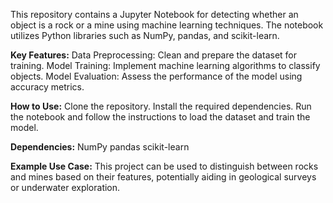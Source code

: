 This repository contains a Jupyter Notebook for detecting whether an object is a rock or a mine using machine learning techniques. The notebook utilizes Python libraries such as NumPy, pandas, and scikit-learn.

**Key Features:**
Data Preprocessing: Clean and prepare the dataset for training.
Model Training: Implement machine learning algorithms to classify objects.
Model Evaluation: Assess the performance of the model using accuracy metrics.

**How to Use:**
Clone the repository.
Install the required dependencies.
Run the notebook and follow the instructions to load the dataset and train the model.

**Dependencies:**
NumPy
pandas
scikit-learn

**Example Use Case:**
This project can be used to distinguish between rocks and mines based on their features, potentially aiding in geological surveys or underwater exploration.

